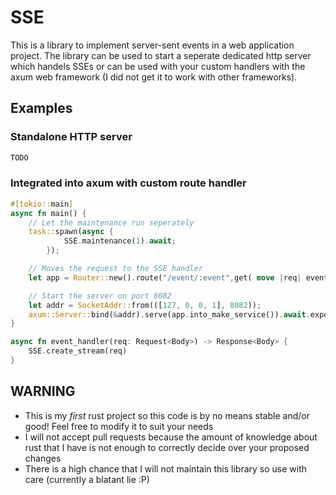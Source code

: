 # SSE
This is a library to implement server-sent events in a web application project. The library can be used to start a seperate dedicated http server which handels SSEs or can be used with your custom handlers with the axum web framework (I did not get it to work with other frameworks).

## Examples
### Standalone HTTP server
```rust
TODO
```
### Integrated into axum with custom route handler
```rust
#[tokio::main]
async fn main() {
    // Let the maintenance run seperately
    task::spawn(async {
            SSE.maintenance(1).await;
        });

    // Moves the request to the SSE handler
    let app = Router::new().route("/event/:event",get( move |req| event_handler(req) ));

    // Start the server on port 8082
    let addr = SocketAddr::from(([127, 0, 0, 1], 8082));
    axum::Server::bind(&addr).serve(app.into_make_service()).await.expect("Failed starting the server");
}

async fn event_handler(req: Request<Body>) -> Response<Body> {
    SSE.create_stream(req)
}
```

## WARNING
- This is my _first_ rust project so this code is by no means stable and/or good! Feel free to modify it to suit your needs
- I will not accept pull requests because the amount of knowledge about rust that I have is not enough to correctly decide over your proposed changes
- There is a high chance that I will not maintain this library so use with care (currently a blatant lie :P)
